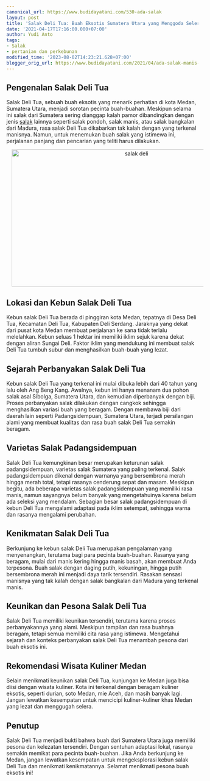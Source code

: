 ```yaml
---
canonical_url: https://www.budidayatani.com/530-ada-salak
layout: post
title: 'Salak Deli Tua: Buah Eksotis Sumatera Utara yang Menggoda Selera'
date: '2021-04-17T17:16:00.000+07:00'
author: Yudi Anto
tags:
- Salak
- pertanian dan perkebunan
modified_time: '2023-08-02T14:23:21.628+07:00'
blogger_orig_url: https://www.budidayatani.com/2021/04/ada-salak-manis-di-deli-tua.html
---
```


<h2>Pengenalan Salak Deli Tua</h2><p>Salak Deli Tua, sebuah buah eksotis yang menarik perhatian di kota Medan, Sumatera Utara, menjadi sorotan pecinta buah-buahan. Meskipun selama ini salak dari Sumatera sering dianggap kalah pamor dibandingkan dengan jenis <a href="https://www.budidayatani.com/search/label/Salak">salak</a> lainnya seperti salak pondoh, salak manis, atau salak bangkalan dari Madura, rasa salak Deli Tua dikabarkan tak kalah dengan yang terkenal manisnya. Namun, untuk menemukan buah salak yang istimewa ini, perjalanan panjang dan pencarian yang teliti harus dilakukan.</p><div class="separator" style="clear: both; text-align: center;"><a href="https://blogger.googleusercontent.com/img/b/R29vZ2xl/AVvXsEgiq_GkHujQt7b2oCus71ZBL0utqRDnw5qtRdJAojPzS4esgllMa4eFKwUHMbY8Eh4U7zLuRc4q_4OAiYVys5pATHPevC8IfnLYp_1TkldRoKCd1fVhKgVXORi-S7V8p7HNmXF94C1ph3M6EX9tZUX4mEgfvIRED43ssvwl6k--PROUeAZcH7Obsh5zNYVK/s2135/deli.jpg" imageanchor="1" style="margin-left: 1em; margin-right: 1em;"><img alt="salak deli" border="0" data-original-height="1200" data-original-width="2135" height="360" src="https://blogger.googleusercontent.com/img/b/R29vZ2xl/AVvXsEgiq_GkHujQt7b2oCus71ZBL0utqRDnw5qtRdJAojPzS4esgllMa4eFKwUHMbY8Eh4U7zLuRc4q_4OAiYVys5pATHPevC8IfnLYp_1TkldRoKCd1fVhKgVXORi-S7V8p7HNmXF94C1ph3M6EX9tZUX4mEgfvIRED43ssvwl6k--PROUeAZcH7Obsh5zNYVK/w640-h360/deli.jpg" width="640" /></a></div><h2>Lokasi dan Kebun Salak Deli Tua</h2><p>Kebun salak Deli Tua berada di pinggiran kota Medan, tepatnya di Desa Deli Tua, Kecamatan Deli Tua, Kabupaten Deli Serdang. Jaraknya yang dekat dari pusat kota Medan membuat perjalanan ke sana tidak terlalu melelahkan. Kebun seluas 1 hektar ini memiliki iklim sejuk karena dekat dengan aliran Sungai Deli. Faktor iklim yang mendukung ini membuat salak Deli Tua tumbuh subur dan menghasilkan buah-buah yang lezat.</p><h2>Sejarah Perbanyakan Salak Deli Tua</h2><p>Kebun salak Deli Tua yang terkenal ini mulai dibuka lebih dari 40 tahun yang lalu oleh Ang Beng Kang. Awalnya, kebun ini hanya menanam dua pohon salak asal Sibolga, Sumatera Utara, dan kemudian diperbanyak dengan biji. Proses perbanyakan salak dilakukan dengan cangkok sehingga menghasilkan variasi buah yang beragam. Dengan membawa biji dari daerah lain seperti Padangsidempuan, Sumatera Utara, terjadi persilangan alami yang membuat kualitas dan rasa buah salak Deli Tua semakin beragam.</p><h2>Varietas Salak Padangsidempuan</h2><p>Salak Deli Tua kemungkinan besar merupakan keturunan salak padangsidempuan, varietas salak Sumatera yang paling terkenal. Salak padangsidempuan dikenal dengan warnanya yang bersembrona merah hingga merah total, tetapi rasanya cenderung sepat dan masam. Meskipun begitu, ada beberapa varietas salak padangsidempuan yang memiliki rasa manis, namun sayangnya belum banyak yang mengetahuinya karena belum ada seleksi yang mendalam. Sebagian besar salak padangsidempuan di kebun Deli Tua mengalami adaptasi pada iklim setempat, sehingga warna dan rasanya mengalami perubahan.</p><h2>Kenikmatan Salak Deli Tua</h2><p>Berkunjung ke kebun salak Deli Tua merupakan pengalaman yang menyenangkan, terutama bagi para pecinta buah-buahan. Rasanya yang beragam, mulai dari manis kering hingga manis basah, akan membuat Anda terpesona. Buah salak dengan daging putih, kekuningan, hingga putih bersembrona merah ini menjadi daya tarik tersendiri. Rasakan sensasi manisnya yang tak kalah dengan salak bangkalan dari Madura yang terkenal manis.</p><h2>Keunikan dan Pesona Salak Deli Tua</h2><p>Salak Deli Tua memiliki keunikan tersendiri, terutama karena proses perbanyakannya yang alami. Meskipun tampilan dan rasa buahnya beragam, tetapi semua memiliki cita rasa yang istimewa. Mengetahui sejarah dan konteks perbanyakan salak Deli Tua menambah pesona dari buah eksotis ini.</p><h2>Rekomendasi Wisata Kuliner Medan</h2><p>Selain menikmati keunikan salak Deli Tua, kunjungan ke Medan juga bisa diisi dengan wisata kuliner. Kota ini terkenal dengan beragam kuliner eksotis, seperti durian, soto Medan, mie Aceh, dan masih banyak lagi. Jangan lewatkan kesempatan untuk mencicipi kuliner-kuliner khas Medan yang lezat dan menggugah selera.</p><h2>Penutup</h2><p>Salak Deli Tua menjadi bukti bahwa buah dari Sumatera Utara juga memiliki pesona dan kelezatan tersendiri. Dengan sentuhan adaptasi lokal, rasanya semakin memikat para pecinta buah-buahan. Jika Anda berkunjung ke Medan, jangan lewatkan kesempatan untuk mengeksplorasi kebun salak Deli Tua dan menikmati kenikmatannya. Selamat menikmati pesona buah eksotis ini!</p>